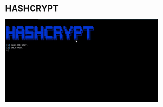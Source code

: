 # HASHCRYPT

![image](https://raw.githubusercontent.com/alekszdev/hashcrypt/refs/heads/main/Hashcrypt.gif)
